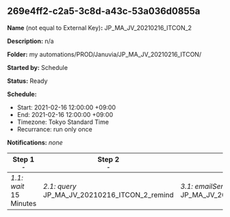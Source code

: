 ## 269e4ff2-c2a5-3c8d-a43c-53a036d0855a

**Name** (not equal to External Key)**:** JP_MA_JV_20210216_ITCON_2

**Description:** n/a

**Folder:** my automations/PROD/Januvia/JP_MA_JV_20210216_ITCON/

**Started by:** Schedule

**Status:** Ready

**Schedule:**

* Start: 2021-02-16 12:00:00 +09:00
* End: 2021-02-16 12:00:00 +09:00
* Timezone: Tokyo Standard Time
* Recurrance: run only once

**Notifications:** _none_


| Step 1<br>_<small>-</small>_ | Step 2<br>_<small>-</small>_ | Step 3<br>_<small>-</small>_ |
| --- | --- | --- |
| _1.1: wait_<br>15 Minutes | _2.1: query_<br>JP_MA_JV_20210216_ITCON_2_remind | _3.1: emailSend_<br>JP_MA_JV_20210216_ITCON_2_remind |
